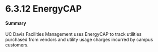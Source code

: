 # 6.3.12 EnergyCAP


#### Summary

UC Davis Facilities Management uses EnergyCAP to track utilities purchased from vendors and utility usage charges incurred by campus customers.